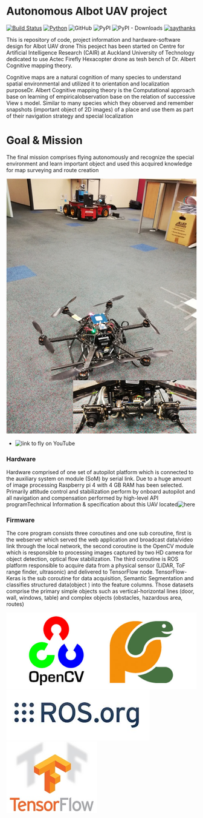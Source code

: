 # Autonomous  Albot UAV project

[![Build Status](https://travis-ci.com/mkeyno/KeynoRobot.svg?branch=master)](https://travis-ci.com/mkeyno/KeynoRobot)
[![Python](https://img.shields.io/badge/Python-3.6%2B-red.svg)](https://www.python.org/downloads/)
![GitHub](https://img.shields.io/github/license/mkeyno/KeynoRobot.svg) 
![PyPI](https://img.shields.io/pypi/v/KeynoRobot.svg?color=green&label=pypi%20release)
![PyPI - Downloads](https://img.shields.io/pypi/dm/KeynoRobot.svg?label=PyPi%20Downloads)
[![saythanks](https://img.shields.io/badge/say-thanks-ff69b4.svg)](https://saythanks.io/to/mmphego)

This is repository of code, project information and hardware-software design for Albot UAV drone
This peoject has been started on Centre for Artificial Intelligence Research (CAIR) at Auckland University of Technology dedicated to use Actec Firefly  Hexacopter drone  as tesh bench of  Dr. Albert Cognitive mapping theory.

Cognitive maps are a natural cognition of many species to understand spatial environmental and utilized it to orientation and localization purposeDr. Albert  Cognitive mapping theory is the Computational approach base on learning of empiricalobservation base on the relation of successive View s model. Similar to many species which they observed and  remember snapshots (important object of 2D images) of a place and use them as part of their navigation strategy and special localization

# Goal & Mission
The final mission comprises flying autonomously and recognize the special environment and learn important object and used this acquired knowledge for map surveying and route creation

[![AscTech FireFly Hexacopter](https://github.com/mkeyno/KeynoRobot/blob/master/doc/firefly.png)](https://www.youtube.com/watch?v=bicupEW7gRw "AscTech FireFly Hexacopter")

-   ![link to fly on YouTube](https://www.youtube.com/watch?v=bicupEW7gRw)

### Hardware
Hardware comprised of one set of autopilot platform which is connected to the auxiliary system on module (SoM) by serial link. Due to a huge amount of image processing   Raspberry pi 4 with 4 GB RAM has been selected. Primarily attitude control and stabilization perform by onboard autopilot and all navigation and compensation performed by high-level API programTechnical Information & specification about this UAV located![ here ]( http://wiki.asctec.de/display/AR/AscTec+Firefly)
### Firmware 
The core program consists three coroutines and one sub coroutine, first is the webserver which served the web application and broadcast data/video link through the local network, the second coroutine is the OpenCV module which is responsible to processing images captured by two HD camera for object detection, optical flow stabilization. The third coroutine is ROS platform responsible to acquire data from a physical sensor (LiDAR, ToF range finder, ultrasonic) and delivered to TensorFlow node. TensorFlow-Keras is the sub coroutine for data acquisition, Semantic Segmentation and classifies structured data(object ) into the feature columns. Those datasets comprise the primary simple objects such as vertical-horizontal lines (door, wall, windows, table) and complex objects (obstacles, hazardous area, routes)

 ![-](https://github.com/mkeyno/Small-Raspberry-Picker-Robot/blob/master/resources/python.jpg) 
 ![-](https://github.com/mkeyno/Small-Raspberry-Picker-Robot/blob/master/resources/ros.jpg) 
 ![-](https://github.com/mkeyno/Small-Raspberry-Picker-Robot/blob/master/resources/TensorFlow.jpg)


